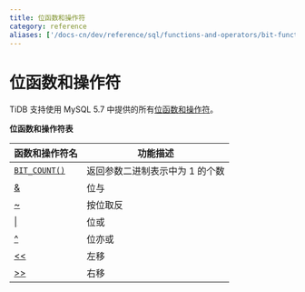 ```yaml
---
title: 位函数和操作符
category: reference
aliases: ['/docs-cn/dev/reference/sql/functions-and-operators/bit-functions-and-operators/']
---
```


# 位函数和操作符

TiDB 支持使用 MySQL 5.7 中提供的所有[位函数和操作符](https://dev.mysql.com/doc/refman/5.7/en/bit-functions.html)。

**位函数和操作符表**

| 函数和操作符名 | 功能描述 |
| -------------- | ------------------------------------- |
| [`BIT_COUNT()`](https://dev.mysql.com/doc/refman/5.7/en/bit-functions.html#function_bit-count) | 返回参数二进制表示中为 1 的个数 |
| [&](https://dev.mysql.com/doc/refman/5.7/en/bit-functions.html#operator_bitwise-and) | 位与 |
| [~](https://dev.mysql.com/doc/refman/5.7/en/bit-functions.html#operator_bitwise-invert) | 按位取反 |
| [\|](https://dev.mysql.com/doc/refman/5.7/en/bit-functions.html#operator_bitwise-or) | 位或 |
| [^](https://dev.mysql.com/doc/refman/5.7/en/bit-functions.html#operator_bitwise-xor) | 位亦或 |
| [<<](https://dev.mysql.com/doc/refman/5.7/en/bit-functions.html#operator_left-shift) | 左移 |
| [>>](https://dev.mysql.com/doc/refman/5.7/en/bit-functions.html#operator_right-shift) | 右移 |
